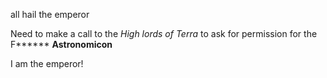 all hail the emperor



Need to make a call to the *High lords of Terra* to ask for permission for the F****** **Astronomicon**

I am the emperor!
